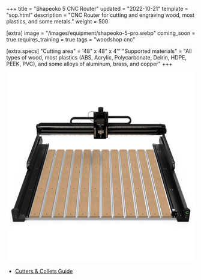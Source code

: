 +++
title = "Shapeoko 5 CNC Router"
updated = "2022-10-21"
template = "sop.html"
description = "CNC Router for cutting and engraving wood, most plastics, and some metals."
weight = 500

[extra]
image = "/images/equipment/shapeoko-5-pro.webp"
coming_soon = true
requires_training = true
tags = "woodshop cnc"

[extra.specs]
"Cutting area" = '48" x 48" x 4"'
"Supported materials" = "All types of wood, most plastics (ABS, Acrylic, Polycarbonate, Delrin, HDPE, PEEK, PVC), and some alloys of aluminum, brass, and copper"
+++

![](/images/equipment/shapeoko-5-pro.webp)


- [Cutters & Collets Guide](https://shapeokoenthusiasts.gitbook.io/shapeoko-cnc-a-to-z/cutters) 